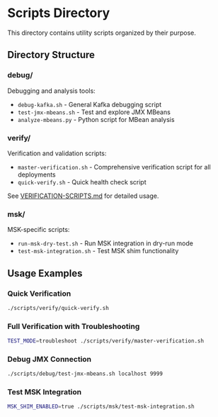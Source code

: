 # Scripts Directory

This directory contains utility scripts organized by their purpose.

## Directory Structure

### debug/
Debugging and analysis tools:
- `debug-kafka.sh` - General Kafka debugging script
- `test-jmx-mbeans.sh` - Test and explore JMX MBeans
- `analyze-mbeans.py` - Python script for MBean analysis

### verify/
Verification and validation scripts:
- `master-verification.sh` - Comprehensive verification script for all deployments
- `quick-verify.sh` - Quick health check script

See [VERIFICATION-SCRIPTS.md](../docs/VERIFICATION-SCRIPTS.md) for detailed usage.

### msk/
MSK-specific scripts:
- `run-msk-dry-test.sh` - Run MSK integration in dry-run mode
- `test-msk-integration.sh` - Test MSK shim functionality

## Usage Examples

### Quick Verification
```bash
./scripts/verify/quick-verify.sh
```

### Full Verification with Troubleshooting
```bash
TEST_MODE=troubleshoot ./scripts/verify/master-verification.sh
```

### Debug JMX Connection
```bash
./scripts/debug/test-jmx-mbeans.sh localhost 9999
```

### Test MSK Integration
```bash
MSK_SHIM_ENABLED=true ./scripts/msk/test-msk-integration.sh
```